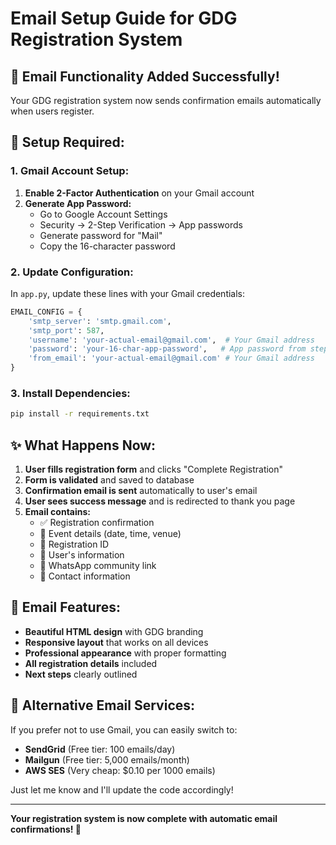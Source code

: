 # Email Setup Guide for GDG Registration System

## 🚀 **Email Functionality Added Successfully!**

Your GDG registration system now sends confirmation emails automatically when users register.

## 📧 **Setup Required:**

### **1. Gmail Account Setup:**
1. **Enable 2-Factor Authentication** on your Gmail account
2. **Generate App Password:**
   - Go to Google Account Settings
   - Security → 2-Step Verification → App passwords
   - Generate password for "Mail"
   - Copy the 16-character password

### **2. Update Configuration:**
In `app.py`, update these lines with your Gmail credentials:

```python
EMAIL_CONFIG = {
    'smtp_server': 'smtp.gmail.com',
    'smtp_port': 587,
    'username': 'your-actual-email@gmail.com',  # Your Gmail address
    'password': 'your-16-char-app-password',   # App password from step 1
    'from_email': 'your-actual-email@gmail.com' # Your Gmail address
}
```

### **3. Install Dependencies:**
```bash
pip install -r requirements.txt
```

## ✨ **What Happens Now:**

1. **User fills registration form** and clicks "Complete Registration"
2. **Form is validated** and saved to database
3. **Confirmation email is sent** automatically to user's email
4. **User sees success message** and is redirected to thank you page
5. **Email contains:**
   - ✅ Registration confirmation
   - 📅 Event details (date, time, venue)
   - 🎫 Registration ID
   - 👤 User's information
   - 🔗 WhatsApp community link
   - 📧 Contact information

## 🎨 **Email Features:**
- **Beautiful HTML design** with GDG branding
- **Responsive layout** that works on all devices
- **Professional appearance** with proper formatting
- **All registration details** included
- **Next steps** clearly outlined

## 🔧 **Alternative Email Services:**

If you prefer not to use Gmail, you can easily switch to:
- **SendGrid** (Free tier: 100 emails/day)
- **Mailgun** (Free tier: 5,000 emails/month)
- **AWS SES** (Very cheap: $0.10 per 1000 emails)

Just let me know and I'll update the code accordingly!

---

**Your registration system is now complete with automatic email confirmations! 🎉** 